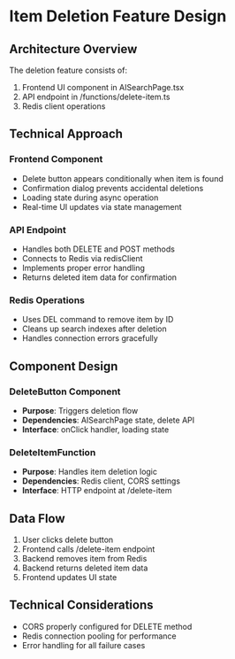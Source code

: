 # Item Deletion Feature Design

## Architecture Overview

The deletion feature consists of:

1. Frontend UI component in AISearchPage.tsx
2. API endpoint in /functions/delete-item.ts
3. Redis client operations

## Technical Approach

### Frontend Component

- Delete button appears conditionally when item is found
- Confirmation dialog prevents accidental deletions
- Loading state during async operation
- Real-time UI updates via state management

### API Endpoint

- Handles both DELETE and POST methods
- Connects to Redis via redisClient
- Implements proper error handling
- Returns deleted item data for confirmation

### Redis Operations

- Uses DEL command to remove item by ID
- Cleans up search indexes after deletion
- Handles connection errors gracefully

## Component Design

### DeleteButton Component

- **Purpose**: Triggers deletion flow
- **Dependencies**: AISearchPage state, delete API
- **Interface**: onClick handler, loading state

### DeleteItemFunction

- **Purpose**: Handles item deletion logic
- **Dependencies**: Redis client, CORS settings
- **Interface**: HTTP endpoint at /delete-item

## Data Flow

1. User clicks delete button
2. Frontend calls /delete-item endpoint
3. Backend removes item from Redis
4. Backend returns deleted item data
5. Frontend updates UI state

## Technical Considerations

- CORS properly configured for DELETE method
- Redis connection pooling for performance
- Error handling for all failure cases
